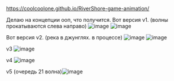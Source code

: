 https://coolcoolone.github.io/RiverShore-game-animation/

Делаю на концепции ооп, что получится.
Вот версия v1. (волны прокатываются слева направо) 
![image](https://github.com/CoolCoolOne/RiverShore-game-animation/assets/162994571/1b0d6ef6-cc5e-4971-87b9-e143016e9f19)
![image](https://github.com/CoolCoolOne/RiverShore-game-animation/assets/162994571/1fd57e65-3d15-4b17-a6d9-f31a2e5006ae)

Вот версия v2. (река в джунглях. в процессе)
![image](https://github.com/CoolCoolOne/RiverShore-game-animation/assets/162994571/054248cf-6055-4e90-b6ed-573c67fdb774)
![image](https://github.com/CoolCoolOne/RiverShore-game-animation/assets/162994571/e77b27d1-7add-4895-952e-796435714059)

v3
![image](https://github.com/CoolCoolOne/RiverShore-game-animation/assets/162994571/f91166c4-3fdc-4d49-a7a2-6420683b4047)



v4
![image](https://github.com/CoolCoolOne/RiverShore-game-animation/assets/162994571/bf8efdfa-c935-4813-bec3-98889f1a01f4)

v5 (очередь 21 волна)![image](https://github.com/CoolCoolOne/RiverShore-game-animation/assets/162994571/39820b7a-6aca-49e6-b0c9-98d1794ff6b8)






